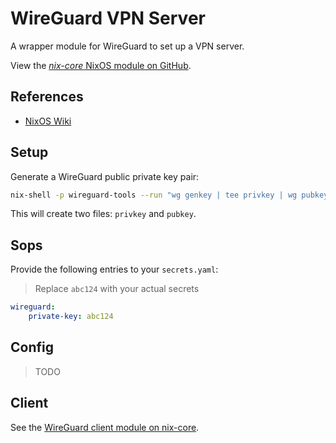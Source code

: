 # WireGuard VPN Server

A wrapper module for WireGuard to set up a VPN server.

View the [*nix-core* NixOS module on GitHub](https://github.com/sid116/nix-core/tree/master/modules/nixos/wg-server).

## References

- [NixOS Wiki](https://wiki.nixos.org/wiki/WireGuard)

## Setup

Generate a WireGuard public private key pair:

```bash
nix-shell -p wireguard-tools --run "wg genkey | tee privkey | wg pubkey > pubkey"
```

This will create two files: `privkey` and `pubkey`.

## Sops

Provide the following entries to your `secrets.yaml`:

> Replace `abc124` with your actual secrets

```yaml
wireguard:
    private-key: abc124
```

## Config

> TODO

## Client

See the [WireGuard client module on nix-core](https://github.com/sid116/nix-core/tree/master/modules/nixos/wg-client).
